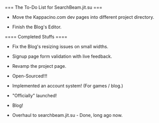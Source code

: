 
=== The To-Do List for SearchBeam.jit.su ===

- 	Move the Kappacino.com dev pages into different project directory.

-	Finish the Blog's Editor.


==== Completed Stuffs ====

-	Fix the Blog's resizing issues on small widths.

-	Signup page form validation with live feedback.

-	Revamp the project page.

-	Open-Sourced!!!

-	Implemented an account system! (For games / blog.)

-	"Officially" launched!

-	Blog!

- 	Overhaul to searchbeam.jit.su - Done, long ago now.
